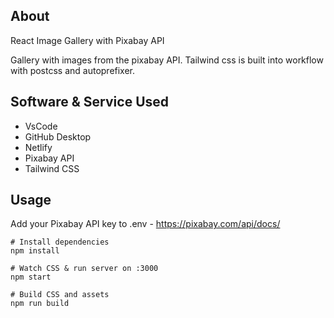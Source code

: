 ## About
<p> React Image Gallery with Pixabay API</p>
<p>Gallery with images from the pixabay API. Tailwind css is built into workflow with postcss and autoprefixer.</p>


## Software & Service Used
- VsCode
- GitHub Desktop
- Netlify
- Pixabay API
- Tailwind CSS


## Usage
Add your Pixabay API key to .env - https://pixabay.com/api/docs/

```
# Install dependencies
npm install

# Watch CSS & run server on :3000
npm start

# Build CSS and assets
npm run build
```
